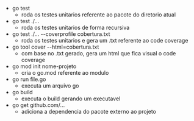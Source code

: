 - go test
    - roda os testes unitarios referente ao pacote do diretorio atual
- go test ./...
    - roda os testes unitarios de forma recursiva
- go test ./... --coverprofile cobertura.txt
    - roda os testes unitarios e gera um .txt referente ao code coverage
- go tool cover --html=cobertura.txt
    - com base no .txt gerado, gera um html que fica visual o code coverage
- go mod init nome-projeto
    - cria o go.mod referente ao modulo
- go run file.go
    - executa um arquivo go
- go build
    - executa o build gerando um executavel
- go get github.com/...
    - adiciona a dependencia do pacote externo ao projeto

